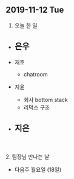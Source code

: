 ## 2019-11-12 Tue

1. 오늘 한 일
- 은우
  - 

- 재호
  - chatroom

- 지윤
  - 회사 bottom stack
  - 리덕스 구조

- 지은
  - 

<br><br>
2. 팀장님 만나는 날
- 다음주 월요일 (18일)